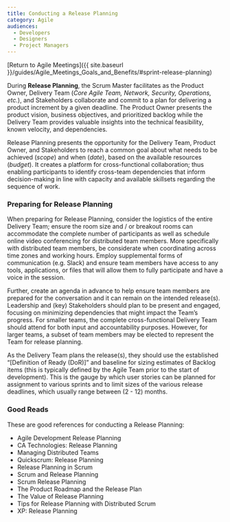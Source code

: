 ```yaml
---
title: Conducting a Release Planning
category: Agile
audiences:
  - Developers
  - Designers
  - Project Managers
---
```


[Return to Agile Meetings]({{ site.baseurl }}/guides/Agile_Meetings_Goals_and_Benefits/#sprint-release-planning)

During **Release Planning**, the Scrum Master facilitates as the Product Owner, Delivery Team (_Core Agile Team, Network, Security, Operations, etc._), and Stakeholders collaborate and commit to a plan for delivering a product increment by a given deadline. The Product Owner presents the product vision, business objectives, and prioritized backlog while the Delivery Team provides valuable insights into the technical feasibility, known velocity, and dependencies.

Release Planning presents the opportunity for the Delivery Team, Product Owner, and Stakeholders to reach a common goal about what needs to be achieved (_scope_) and when (_date_), based on the available resources (_budget_). It creates a platform for cross-functional collaboration; thus enabling participants to identify cross-team dependencies that inform decision-making in line with capacity and available skillsets regarding the sequence of work. 

### Preparing for Release Planning
When preparing for Release Planning, consider the logistics of the entire Delivery Team; ensure the room size and / or breakout rooms can accommodate the complete number of participants as well as schedule online video conferencing for distributed team members. More specifically with distributed team members, be considerate when coordinating across time zones and working hours. Employ supplemental forms of communication (e.g. Slack) and ensure team members have access to any tools, applications, or files that will allow them to fully participate and have a voice in the session.

Further, create an agenda in advance to help ensure team members are prepared for the conversation and it can remain on the intended release(s). Leadership and (key) Stakeholders should plan to be present and engaged, focusing on minimizing dependencies that might impact the Team’s progress. For smaller teams, the complete cross-functional Delivery Team should attend for both input and accountability purposes. However, for larger teams, a subset of team members may be elected to represent the Team for release planning.

As the Delivery Team plans the release(s), they should use the established “[Definition of Ready (DoR)]” and baseline for sizing estimates of Backlog items (this is typically defined by the Agile Team prior to the start of development). This is the gauge by which user stories can be planned for assignment to various sprints and to limit sizes of the various release deadlines, which usually range between (2 - 12) months.

### Good Reads
These are good references for conducting a Release Planning:
* Agile Development Release Planning
* CA Technologies: Release Planning
* Managing Distributed Teams
* Quickscrum: Release Planning
* Release Planning in Scrum
* Scrum and Release Planning
* Scrum Release Planning
* The Product Roadmap and the Release Plan
* The Value of Release Planning
* Tips for Release Planning with Distributed Scrum
* XP: Release Planning
